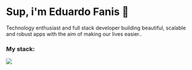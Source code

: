 # Sup, i'm Eduardo Fanis 👋
<p>
    Technology enthusiast and full stack developer building beautiful, scalable and robust apps with the aim of making our lives easier..
</p>

### My stack:
<a href="#">
    <img src="https://skillicons.dev/icons?i=go,dart,flutter,docker,neovim,git,figma&theme=dark" />
  </a>


